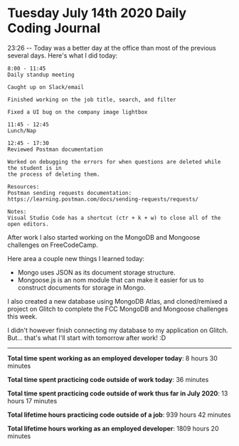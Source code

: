 # Tuesday July 14th 2020 Daily Coding Journal

23:26 -- Today was a better day at the office than most of the previous several days. Here's what I did today:

```
8:00 - 11:45
Daily standup meeting

Caught up on Slack/email

Finished working on the job title, search, and filter

Fixed a UI bug on the company image lightbox

11:45 - 12:45
Lunch/Nap

12:45 - 17:30
Reviewed Postman documentation

Worked on debugging the errors for when questions are deleted while the student is in
the process of deleting them.

Resources:
Postman sending requests documentation:
https://learning.postman.com/docs/sending-requests/requests/

Notes:
Visual Studio Code has a shortcut (ctr + k + w) to close all of the open editors.
```

After work I also started working on the MongoDB and Mongoose challenges on FreeCodeCamp.

Here area a couple new things I learned today:

- Mongo uses JSON as its document storage structure.
- Mongoose.js is an nom module that can make it easier for us to construct documents for storage in Mongo.

I also created a new database using MongoDB Atlas, and cloned/remixed a project on Glitch to complete the FCC MongoDB and Mongoose challenges this week.

I didn't however finish connecting my database to my application on Glitch. But... that's what I'll start with tomorrow after work! :D

---

**Total time spent working as an employed developer today**: 8 hours 30 minutes

**Total time spent practicing code outside of work today**: 36 minutes

**Total time spent practicing code outside of work thus far in July 2020**: 13 hours 17 minutes

**Total lifetime hours practicing code outside of a job**: 939 hours 42 minutes

**Total lifetime hours working as an employed developer**: 1809 hours 20 minutes
